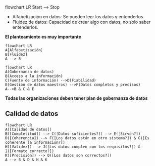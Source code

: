 flowchart LR
Start --> Stop

- Alfabetización en datos: Se pueden leer los datos y entenderlos.
- Fluidez de datos: Capacidad de crear algo con datos, no solo saber entenderlos.

**El planteamiento es muy importante**

```mermaid 
flowchart LR 
A[Alfabetización] 
B[Fluidez] 
A --> B 
```

```mermaid
flowchart LR
A(Gobernanza de datos)
B(Acceso a la información)
C(Fuente de información) -->D(Fiabilidad)
E(Gestión de datos maestros) -->F(Datos completos y precisos)
A-->B & C & E
```

**Todas las organizaciones deben tener plan de gobernanza de datos**

## Calidad de datos


```mermaid
flowchart LR
A([Calidad de datos])
B([Completitud]) --> C([Datos suficientes?]) --> E([Sirven?])
D([Coherencia]) --> F([Los datos están en otro sistema?]) & G([Es coherente la información?])
H([Validez]) --> J([Los datos cumplen con los requisitos?]) & I([Formato correcto?])
K([Precisión]) --> Q([Los datos son correctos?])
A --> B & D & H & K
```
